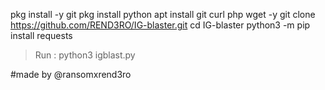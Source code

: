 pkg install -y git
pkg install python
apt install git curl php wget -y 
git clone https://github.com/REND3RO/IG-blaster.git
cd IG-blaster
python3 -m pip install requests
> Run : python3 igblast.py

#made by @ransomxrend3ro
